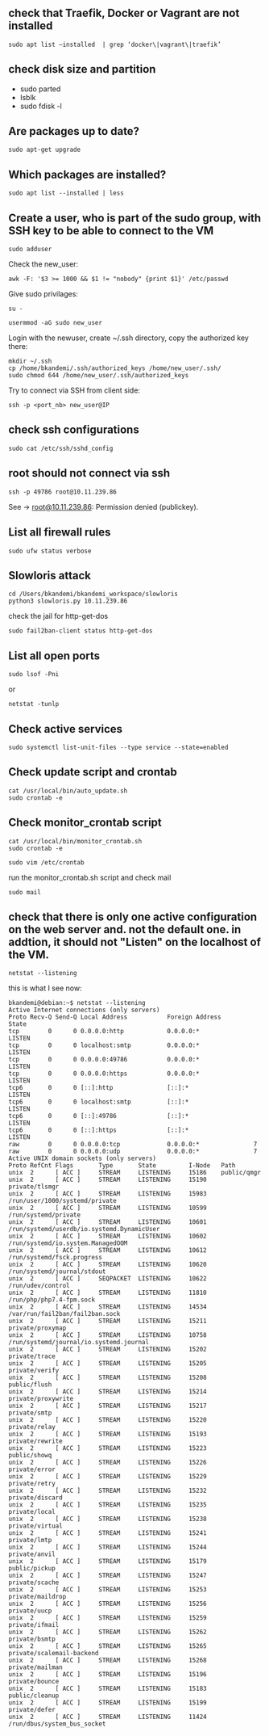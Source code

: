 ## check that Traefik, Docker or Vagrant are not installed 
```
sudo apt list –installed  | grep ‘docker\|vagrant\|traefik’
```
## check disk size and partition
- sudo parted
- lsblk
- sudo fdisk -l

## Are packages up to date?
```
sudo apt-get upgrade
```

## Which packages are installed?
```
sudo apt list --installed | less
```
## Create a user, who is part of the sudo group, with SSH key to be able to connect to the VM
```
sudo adduser
```
Check the new_user:
```
awk -F: '$3 >= 1000 && $1 != "nobody" {print $1}' /etc/passwd
```
Give sudo privilages:
```
su -
```
```
usermmod -aG sudo new_user
```
Login with the newuser, create ~/.ssh directory, copy the authorized key there:
```
mkdir ~/.ssh
cp /home/bkandemi/.ssh/authorized_keys /home/new_user/.ssh/
sudo chmod 644 /home/new_user/.ssh/authorized_keys
```
Try to connect via SSH from client side:
```
ssh -p <port_nb> new_user@IP
```
## check ssh configurations
```
sudo cat /etc/ssh/sshd_config
```

## root should not connect via ssh
```
ssh -p 49786 root@10.11.239.86
```
See -> root@10.11.239.86: Permission denied (publickey).
## List all firewall rules
```
sudo ufw status verbose
```

## Slowloris attack
```
cd /Users/bkandemi/bkandemi_workspace/slowloris
python3 slowloris.py 10.11.239.86
```
check the jail for http-get-dos
```
sudo fail2ban-client status http-get-dos
```
## List all open ports
```
sudo lsof -Pni
```
or 
```
netstat -tunlp
```
## Check active services
```
sudo systemctl list-unit-files --type service --state=enabled
```
## Check update script and crontab
```
cat /usr/local/bin/auto_update.sh
sudo crontab -e
```
## Check monitor_crontab script
```
cat /usr/local/bin/monitor_crontab.sh
sudo crontab -e
```
```
sudo vim /etc/crontab
```
run the monitor_crontab.sh script and check mail
```
sudo mail
```
## check that there is only one active configuration on the web server and. not the default one. in addtion, it should not "Listen" on the localhost of the VM.

```
netstat --listening
```
this is what I see now:
```
bkandemi@debian:~$ netstat --listening
Active Internet connections (only servers)
Proto Recv-Q Send-Q Local Address           Foreign Address         State
tcp        0      0 0.0.0.0:http            0.0.0.0:*               LISTEN
tcp        0      0 localhost:smtp          0.0.0.0:*               LISTEN
tcp        0      0 0.0.0.0:49786           0.0.0.0:*               LISTEN
tcp        0      0 0.0.0.0:https           0.0.0.0:*               LISTEN
tcp6       0      0 [::]:http               [::]:*                  LISTEN
tcp6       0      0 localhost:smtp          [::]:*                  LISTEN
tcp6       0      0 [::]:49786              [::]:*                  LISTEN
tcp6       0      0 [::]:https              [::]:*                  LISTEN
raw        0      0 0.0.0.0:tcp             0.0.0.0:*               7
raw        0      0 0.0.0.0:udp             0.0.0.0:*               7
Active UNIX domain sockets (only servers)
Proto RefCnt Flags       Type       State         I-Node   Path
unix  2      [ ACC ]     STREAM     LISTENING     15186    public/qmgr
unix  2      [ ACC ]     STREAM     LISTENING     15190    private/tlsmgr
unix  2      [ ACC ]     STREAM     LISTENING     15983    /run/user/1000/systemd/private
unix  2      [ ACC ]     STREAM     LISTENING     10599    /run/systemd/private
unix  2      [ ACC ]     STREAM     LISTENING     10601    /run/systemd/userdb/io.systemd.DynamicUser
unix  2      [ ACC ]     STREAM     LISTENING     10602    /run/systemd/io.system.ManagedOOM
unix  2      [ ACC ]     STREAM     LISTENING     10612    /run/systemd/fsck.progress
unix  2      [ ACC ]     STREAM     LISTENING     10620    /run/systemd/journal/stdout
unix  2      [ ACC ]     SEQPACKET  LISTENING     10622    /run/udev/control
unix  2      [ ACC ]     STREAM     LISTENING     11810    /run/php/php7.4-fpm.sock
unix  2      [ ACC ]     STREAM     LISTENING     14534    /var/run/fail2ban/fail2ban.sock
unix  2      [ ACC ]     STREAM     LISTENING     15211    private/proxymap
unix  2      [ ACC ]     STREAM     LISTENING     10758    /run/systemd/journal/io.systemd.journal
unix  2      [ ACC ]     STREAM     LISTENING     15202    private/trace
unix  2      [ ACC ]     STREAM     LISTENING     15205    private/verify
unix  2      [ ACC ]     STREAM     LISTENING     15208    public/flush
unix  2      [ ACC ]     STREAM     LISTENING     15214    private/proxywrite
unix  2      [ ACC ]     STREAM     LISTENING     15217    private/smtp
unix  2      [ ACC ]     STREAM     LISTENING     15220    private/relay
unix  2      [ ACC ]     STREAM     LISTENING     15193    private/rewrite
unix  2      [ ACC ]     STREAM     LISTENING     15223    public/showq
unix  2      [ ACC ]     STREAM     LISTENING     15226    private/error
unix  2      [ ACC ]     STREAM     LISTENING     15229    private/retry
unix  2      [ ACC ]     STREAM     LISTENING     15232    private/discard
unix  2      [ ACC ]     STREAM     LISTENING     15235    private/local
unix  2      [ ACC ]     STREAM     LISTENING     15238    private/virtual
unix  2      [ ACC ]     STREAM     LISTENING     15241    private/lmtp
unix  2      [ ACC ]     STREAM     LISTENING     15244    private/anvil
unix  2      [ ACC ]     STREAM     LISTENING     15179    public/pickup
unix  2      [ ACC ]     STREAM     LISTENING     15247    private/scache
unix  2      [ ACC ]     STREAM     LISTENING     15253    private/maildrop
unix  2      [ ACC ]     STREAM     LISTENING     15256    private/uucp
unix  2      [ ACC ]     STREAM     LISTENING     15259    private/ifmail
unix  2      [ ACC ]     STREAM     LISTENING     15262    private/bsmtp
unix  2      [ ACC ]     STREAM     LISTENING     15265    private/scalemail-backend
unix  2      [ ACC ]     STREAM     LISTENING     15268    private/mailman
unix  2      [ ACC ]     STREAM     LISTENING     15196    private/bounce
unix  2      [ ACC ]     STREAM     LISTENING     15183    public/cleanup
unix  2      [ ACC ]     STREAM     LISTENING     15199    private/defer
unix  2      [ ACC ]     STREAM     LISTENING     11424    /run/dbus/system_bus_socket
```




